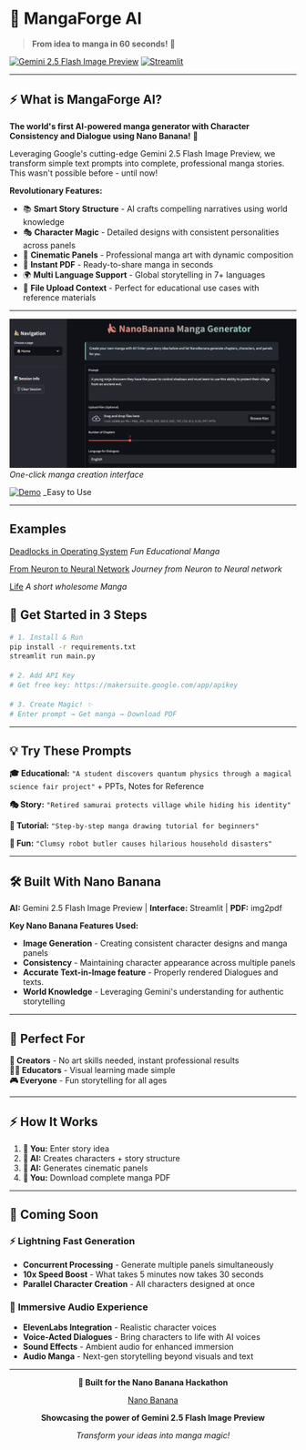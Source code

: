 # 🍌 MangaForge AI

> **From idea to manga in 60 seconds!** 🚀

[![Gemini 2.5 Flash Image Preview](https://img.shields.io/badge/AI-Gemini%202.5%20Flash%20Image%20Preview-blue?style=for-the-badge&logo=google)](https://ai.google.dev)
[![Streamlit](https://img.shields.io/badge/Interface-Streamlit-red?style=for-the-badge&logo=streamlit)](https://streamlit.io)

---

## ⚡ **What is MangaForge AI?**

**The world's first AI-powered manga generator with Character Consistency and Dialogue using Nano Banana!** 🎨

Leveraging Google's cutting-edge Gemini 2.5 Flash Image Preview, we transform simple text prompts into complete, professional manga stories. This wasn't possible before - until now!

**Revolutionary Features:**

- 📚 **Smart Story Structure** - AI crafts compelling narratives using world knowledge
- 🎭 **Character Magic** - Detailed designs with consistent personalities across panels
- 🎨 **Cinematic Panels** - Professional manga art with dynamic composition
- 📄 **Instant PDF** - Ready-to-share manga in seconds
- 🌍 **Multi Language Support** - Global storytelling in 7+ languages
- 📑 **File Upload Context** - Perfect for educational use cases with reference materials

---

![MangaForge AI Interface](https://github.com/jaygupta17/manga/blob/main/ss.png)
_One-click manga creation interface_

[![Demo](https://img.youtube.com/vi/xtad8RJK5Cc/0.jpg)](https://www.youtube.com/watch?v=xtad8RJK5Cc)
_Easy to Use

---

## Examples

[Deadlocks in Operating System](https://github.com/jaygupta17/manga/blob/main/examples/deadlocks.pdf)
_Fun Educational Manga_

[From Neuron to Neural Network](https://github.com/jaygupta17/manga/blob/main/examples/from_neuron_to_neural_network.pdf)
_Journey from Neuron to Neural network_

[Life](https://github.com/jaygupta17/manga/blob/main/examples/life.pdf)
_A short wholesome Manga_


## 🚀 **Get Started in 3 Steps**

```bash
# 1. Install & Run
pip install -r requirements.txt
streamlit run main.py

# 2. Add API Key
# Get free key: https://makersuite.google.com/app/apikey

# 3. Create Magic! ✨
# Enter prompt → Get manga → Download PDF
```

---

## 💡 **Try These Prompts**

**🎓 Educational:** `"A student discovers quantum physics through a magical science fair project"` + PPTs, Notes for Reference

**🎭 Story:** `"Retired samurai protects village while hiding his identity"`

**🎨 Tutorial:** `"Step-by-step manga drawing tutorial for beginners"`

**🌟 Fun:** `"Clumsy robot butler causes hilarious household disasters"`

---

## 🛠️ **Built With Nano Banana**

**AI:** Gemini 2.5 Flash Image Preview | **Interface:** Streamlit | **PDF:** img2pdf

**Key Nano Banana Features Used:**

- **Image Generation** - Creating consistent character designs and manga panels
- **Consistency** - Maintaining character appearance across multiple panels
- **Accurate Text-in-Image feature** - Properly rendered Dialogues and texts.
- **World Knowledge** - Leveraging Gemini's understanding for authentic storytelling

---

## 🎯 **Perfect For**

**🎨 Creators** - No art skills needed, instant professional results  
**👨‍🏫 Educators** - Visual learning made simple  
**🎮 Everyone** - Fun storytelling for all ages

---

## ⚡ **How It Works**

1. **📝 You:** Enter story idea
2. **🤖 AI:** Creates characters + story structure
3. **🎨 AI:** Generates cinematic panels
4. **📄 You:** Download complete manga PDF

---

## 🚀 **Coming Soon**

### ⚡ **Lightning Fast Generation**

- **Concurrent Processing** - Generate multiple panels simultaneously
- **10x Speed Boost** - What takes 5 minutes now takes 30 seconds
- **Parallel Character Creation** - All characters designed at once

### 🎵 **Immersive Audio Experience**

- **ElevenLabs Integration** - Realistic character voices
- **Voice-Acted Dialogues** - Bring characters to life with AI voices
- **Sound Effects** - Ambient audio for enhanced immersion
- **Audio Manga** - Next-gen storytelling beyond visuals and text

---

<div align="center">

**🍌 Built for the Nano Banana Hackathon**

[Nano Banana](https://www.kaggle.com/competitions/banana)

**Showcasing the power of Gemini 2.5 Flash Image Preview**

_Transform your ideas into manga magic!_

</div>
